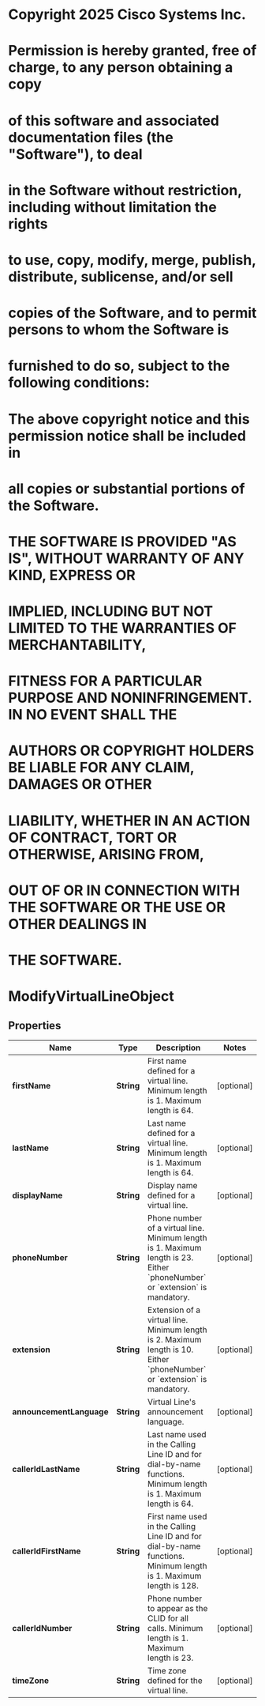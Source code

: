 <!--  Copyright 2025 Cisco Systems Inc.

Permission is hereby granted, free of charge, to any person obtaining a copy
of this software and associated documentation files (the "Software"), to deal
in the Software without restriction, including without limitation the rights
to use, copy, modify, merge, publish, distribute, sublicense, and/or sell
copies of the Software, and to permit persons to whom the Software is
furnished to do so, subject to the following conditions:

The above copyright notice and this permission notice shall be included in
all copies or substantial portions of the Software.

THE SOFTWARE IS PROVIDED "AS IS", WITHOUT WARRANTY OF ANY KIND, EXPRESS OR
IMPLIED, INCLUDING BUT NOT LIMITED TO THE WARRANTIES OF MERCHANTABILITY,
FITNESS FOR A PARTICULAR PURPOSE AND NONINFRINGEMENT. IN NO EVENT SHALL THE
AUTHORS OR COPYRIGHT HOLDERS BE LIABLE FOR ANY CLAIM, DAMAGES OR OTHER
LIABILITY, WHETHER IN AN ACTION OF CONTRACT, TORT OR OTHERWISE, ARISING FROM,
OUT OF OR IN CONNECTION WITH THE SOFTWARE OR THE USE OR OTHER DEALINGS IN
THE SOFTWARE.-->
# Copyright 2025 Cisco Systems Inc.
#
# Permission is hereby granted, free of charge, to any person obtaining a copy
# of this software and associated documentation files (the "Software"), to deal
# in the Software without restriction, including without limitation the rights
# to use, copy, modify, merge, publish, distribute, sublicense, and/or sell
# copies of the Software, and to permit persons to whom the Software is
# furnished to do so, subject to the following conditions:
#
# The above copyright notice and this permission notice shall be included in
# all copies or substantial portions of the Software.
#
# THE SOFTWARE IS PROVIDED "AS IS", WITHOUT WARRANTY OF ANY KIND, EXPRESS OR
# IMPLIED, INCLUDING BUT NOT LIMITED TO THE WARRANTIES OF MERCHANTABILITY,
# FITNESS FOR A PARTICULAR PURPOSE AND NONINFRINGEMENT. IN NO EVENT SHALL THE
# AUTHORS OR COPYRIGHT HOLDERS BE LIABLE FOR ANY CLAIM, DAMAGES OR OTHER
# LIABILITY, WHETHER IN AN ACTION OF CONTRACT, TORT OR OTHERWISE, ARISING FROM,
# OUT OF OR IN CONNECTION WITH THE SOFTWARE OR THE USE OR OTHER DEALINGS IN
# THE SOFTWARE.



# ModifyVirtualLineObject


## Properties

| Name | Type | Description | Notes |
|------------ | ------------- | ------------- | -------------|
|**firstName** | **String** | First name defined for a virtual line. Minimum length is 1. Maximum length is 64. |  [optional] |
|**lastName** | **String** | Last name defined for a virtual line. Minimum length is 1. Maximum length is 64. |  [optional] |
|**displayName** | **String** | Display name defined for a virtual line. |  [optional] |
|**phoneNumber** | **String** | Phone number of a virtual line. Minimum length is 1. Maximum length is 23. Either &#x60;phoneNumber&#x60; or &#x60;extension&#x60; is mandatory. |  [optional] |
|**extension** | **String** | Extension of a virtual line. Minimum length is 2. Maximum length is 10. Either &#x60;phoneNumber&#x60; or &#x60;extension&#x60; is mandatory. |  [optional] |
|**announcementLanguage** | **String** | Virtual Line&#39;s announcement language. |  [optional] |
|**callerIdLastName** | **String** | Last name used in the Calling Line ID and for dial-by-name functions. Minimum length is 1. Maximum length is 64. |  [optional] |
|**callerIdFirstName** | **String** | First name used in the Calling Line ID and for dial-by-name functions. Minimum length is 1. Maximum length is 128. |  [optional] |
|**callerIdNumber** | **String** | Phone number to appear as the CLID for all calls. Minimum length is 1. Maximum length is 23. |  [optional] |
|**timeZone** | **String** | Time zone defined for the virtual line. |  [optional] |



